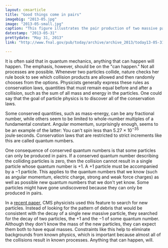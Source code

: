 ```yaml
---
layout: cmsarticle
title: "Good things come in pairs"
imagebig: "2013-05.jpg"
image: "2013-05-small.jpg"
caption: "This figure illustrates the pair production of two massive particles, each of which decays into two jets of lighter particles."
datestamp: "2013-05-31"
prettydate: "May 31, 2013"
link: "http://www.fnal.gov/pub/today/archive/archive_2013/today13-05-31.html"

---
```


It is often said that in quantum mechanics, anything that can happen will happen. The emphasis, however, should be on the "can happen." Not all processes are possible. Whenever two particles collide, nature checks her rule book to see which collision products are allowed and then randomly chooses from the options. Physicists generally express these rules as conservation laws, quantities that must remain equal before and after a collision, such as the sum of all mass and energy in the particles. One could say that the goal of particle physics is to discover all of the conservation laws.

Some conserved quantities, such as mass-energy, can be any fractional number, while others seem to be limited to whole-number multiples of a fundamental constant. Angular momentum, surprisingly enough, seems to be an example of the latter: You can't spin less than 5.27 × 10<sup>−35</sup> joule·seconds. Conservation laws that are restricted to strict increments like this are called quantum numbers.

One consequence of conserved quantum numbers is that some particles can only be produced in pairs. If a conserved quantum number describing the colliding particles is zero, then the collision cannot result in a single particle whose quantum number is +1. A +1 particle must be accompanied by a −1 particle. This applies to the quantum numbers that we know (such as angular momentum, electric charge, strong and weak force charges) as well as possible new quantum numbers that we don't yet know. Some particles might have gone undiscovered because they can only be produced in pairs.

In a [recent paper](http://arxiv.org/abs/1302.0531), CMS physicists used this feature to search for new particles. Instead of looking for the pattern of debris that would be consistent with the decay of a single new massive particle, they searched for the decay of two particles, the +1 and the −1 of some quantum number. Although they don't know the mass of the new particles, they can expect them both to have equal masses. Constraints like this help to eliminate backgrounds from known physics, which is important because almost all of the collisions result in known processes. Anything that can happen, will.

